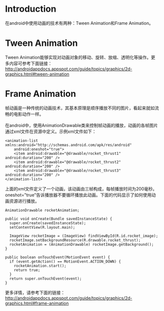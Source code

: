 # Introduction #

在android中使用动画的技术有两种：Tween Animation和Frame Animation。

# Tween Animation #
Tween Animation能够实现对动画对象的移动、旋转、放缩、透明化等操作。更多内容可参考下面链接：<br />
http://androidappdocs.appspot.com/guide/topics/graphics/2d-graphics.html#tween-animation

# Frame Animation #
帧动画是一种传统的动画技术，其基本原理是顺序播放不同的图片，看起来就如流畅的电影动作一样。<br />
<br />
在android中，使用AnimationDrawable类来控制帧动画的播放，动画的各帧图片通过xml文件在资源中定义。示例xml文件如下：<br />
```
<animation-list xmlns:android="http://schemas.android.com/apk/res/android"
    android:oneshot="true">
    <item android:drawable="@drawable/rocket_thrust1" android:duration="200" />
    <item android:drawable="@drawable/rocket_thrust2" android:duration="200" />
    <item android:drawable="@drawable/rocket_thrust3" android:duration="200" />
</animation-list>
```

上面的xml文件定义了一个动画，该动画由三帧构成，每帧播放时间为200毫秒。oneshot="true"告诉播放器不要循环播放此动画。下面的代码显示了如何使用动画资源进行播放。<br />

```
AnimationDrawable rocketAnimation;

public void onCreate(Bundle savedInstanceState) {
  super.onCreate(savedInstanceState);
  setContentView(R.layout.main);

  ImageView rocketImage = (ImageView) findViewById(R.id.rocket_image);
  rocketImage.setBackgroundResource(R.drawable.rocket_thrust);
  rocketAnimation = (AnimationDrawable) rocketImage.getBackground();
}

public boolean onTouchEvent(MotionEvent event) {
  if (event.getAction() == MotionEvent.ACTION_DOWN) {
    rocketAnimation.start();
    return true;
  }
  return super.onTouchEvent(event);
}
```

更多详情，请参考下面的链接：<br />
http://androidappdocs.appspot.com/guide/topics/graphics/2d-graphics.html#frame-animation